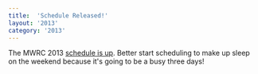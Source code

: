 ```yaml
---
title:  'Schedule Released!'
layout: '2013'
category: '2013'
---
```

The MWRC 2013 [schedule is up](/2013/schedule). Better start scheduling to make up sleep on the weekend because it's going to be a busy three days!

